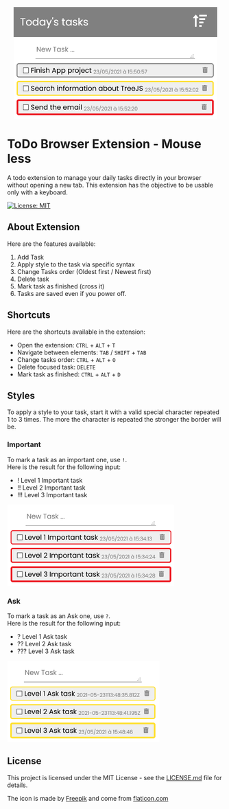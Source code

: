 <center><img src="./Preview.png"></center>

# ToDo Browser Extension - Mouse less

A todo extension to manage your daily tasks directly in your browser without opening a new tab. This extension has the objective to be usable only with a keyboard.


[![License: MIT](https://img.shields.io/badge/License-MIT-yellow.svg)](https://opensource.org/licenses/MIT)

## About Extension

Here are the features available: 

1. Add Task
2. Apply style to the task via specific syntax
3. Change Tasks order (Oldest first / Newest first)
4. Delete task
5. Mark task as finished (cross it) 
6. Tasks are saved even if you power off.

## Shortcuts

Here are the shortcuts available in the extension: 

 - Open the extension: `CTRL` + `ALT` + `T`
 - Navigate between elements: `TAB` / `SHIFT` + `TAB`
 - Change tasks order: `CTRL` + `ALT` + `O`
 - Delete focused task: `DELETE`
 - Mark task as finished: `CTRL` + `ALT` + `D` 

## Styles

To apply a style to your task, start it with a valid special character repeated 1 to 3 times. The more the character is repeated the stronger the border will be.

### Important

To mark a task as an important one, use `!`.  
Here is the result for the following input:

 - ! Level 1 Important task
 - !! Level 2 Important task
 - !!! Level 3 Important task

![Important Tasks](./Important.png)

### Ask

To mark a task as an Ask one, use `?`.  
Here is the result for the following input:

 - ? Level 1 Ask task
 - ?? Level 2 Ask task
 - ??? Level 3 Ask task

![Ask Tasks](./Ask.png)

## License

This project is licensed under the MIT License - see the [LICENSE.md](https://github.com/yPerrot/TODO-mouse-less/blob/main/LICENSE.md) file for details.

The icon is made by [Freepik](https://www.freepik.com) and come from [flaticon.com](https://www.flaticon.com/)
